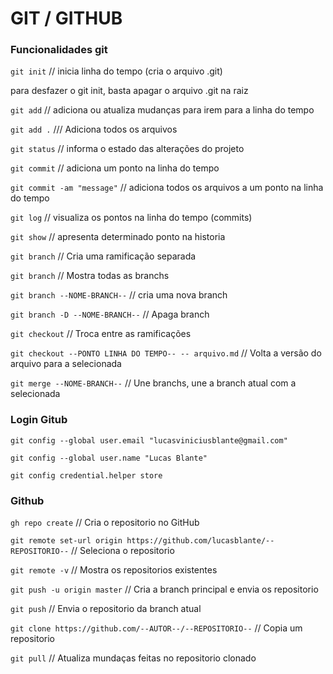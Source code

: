 # GIT / GITHUB #

### Funcionalidades git ###

`git init` // inicia linha do tempo (cria o arquivo .git)

   para desfazer o git init, basta apagar o arquivo .git na raiz
   
`git add` // adiciona ou atualiza mudanças para irem para a linha do tempo

  `git add .` /// Adiciona todos os arquivos
  
`git status` // informa o estado das alterações do projeto

`git commit` // adiciona um ponto na linha do tempo

  `git commit -am "message"` // adiciona todos os arquivos a um ponto na linha do tempo

`git log` // visualiza os pontos na linha do tempo (commits)

`git show` // apresenta determinado ponto na historia

`git branch` // Cria uma ramificação separada

`git branch` // Mostra todas as branchs

`git branch --NOME-BRANCH--` // cria uma nova branch

`git branch -D --NOME-BRANCH--` // Apaga branch

`git checkout` // Troca entre as ramificações

`git checkout --PONTO LINHA DO TEMPO-- -- arquivo.md` // Volta a versão do arquivo para a selecionada

`git merge --NOME-BRANCH--` // Une branchs, une a branch atual com a selecionada


### Login Gitub ###

`git config --global user.email "lucasviniciusblante@gmail.com"`

`git config --global user.name "Lucas Blante"`

`git config credential.helper store`

### Github ###

`gh repo create` // Cria o repositorio no GitHub

`git remote set-url origin https://github.com/lucasblante/--REPOSITORIO--` // Seleciona o repositorio

`git remote -v` // Mostra os repositorios existentes

`git push -u origin master` // Cria a branch principal e envia os repositorio

`git push` // Envia o repositorio da branch atual

`git clone https://github.com/--AUTOR--/--REPOSITORIO--` // Copia um repositorio

`git pull` // Atualiza mundaças feitas no repositorio clonado
